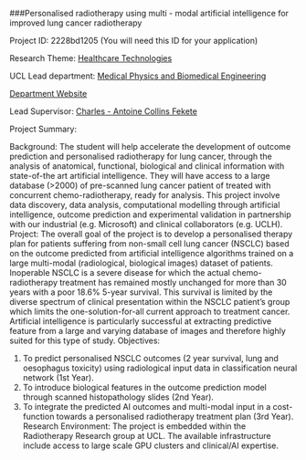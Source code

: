 ###Personalised radiotherapy using multi - modal artificial intelligence for improved lung cancer radiotherapy

Project ID: 2228bd1205
(You will need this ID for your application)

Research Theme: [Healthcare Technologies](../themes/healthcare-technologies.md)

UCL Lead department: [Medical Physics and Biomedical Engineering](../departments/medical-physics-and-biomedical-engineering.md)

[Department Website](https://www.ucl.ac.uk/medical-physics-biomedical-engineering)

Lead Supervisor: [Charles - Antoine Collins Fekete](https://iris.ucl.ac.uk/iris/browse/profile?upi=CCOLL52)

Project Summary:

Background: The student will help accelerate the development of outcome prediction and personalised radiotherapy for lung cancer, through the analysis of anatomical, functional, biological and clinical information with state-of-the art artificial intelligence. They will have access to a large database (>2000) of pre-scanned lung cancer patient of treated with concurrent chemo-radiotherapy, ready for analysis. This project involve data discovery, data analysis, computational modelling through artificial intelligence, outcome prediction and experimental validation in partnership with our industrial (e.g. Microsoft) and clinical collaborators (e.g. UCLH). 
 Project: The overall goal of the project is to develop a personalised therapy plan for patients suffering from non-small cell lung cancer (NSCLC) based on the outcome predicted from artificial intelligence algorithms trained on a large multi-modal (radiological, biological images) dataset of patients. Inoperable NSCLC is a severe disease for which the actual chemo-radiotherapy treatment has remained mostly unchanged for more than 30 years with a poor 18.6% 5-year survival. This survival is limited by the diverse spectrum of clinical presentation within the NSCLC patient’s group which limits the one-solution-for-all current approach to treatment cancer. Artificial intelligence is particularly successful at extracting predictive feature from a large and varying database of images and therefore highly suited for this type of study. 
 Objectives: 
 1. To predict personalised NSCLC outcomes (2 year survival, lung and oesophagus toxicity) using radiological input data in classification neural network (1st Year). 
 2. To introduce biological features in the outcome prediction model through scanned histopathology slides (2nd Year). 
 3. To integrate the predicted AI outcomes and multi-modal input in a cost-function towards a personalised radiotherapy treatment plan (3rd Year). 
 Research Environment: The project is embedded within the Radiotherapy Research group at UCL. The available infrastructure include access to large scale GPU clusters and clinical/AI expertise.